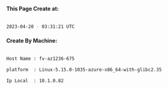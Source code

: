 
   
#### This Page Create at:

```bash

2023-04-20 - 03:31:21 UTC

```

#### Create By Machine:

```bash

Host Name : fv-az1236-675

platform  : Linux-5.15.0-1035-azure-x86_64-with-glibc2.35

Ip Local  : 10.1.0.82

```

